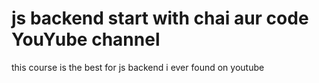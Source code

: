# js backend start with chai aur code YouYube channel

this course is the best for js backend i ever found on youtube
